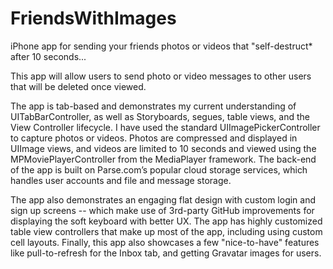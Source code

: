 # FriendsWithImages
iPhone app for sending your friends photos or videos that "self-destruct* after 10 seconds...

This app will allow users to send photo or video messages to other users that will be deleted once viewed. 

The app is tab-based and demonstrates my current understanding of UITabBarController, as well as Storyboards, segues, table views, and the View Controller lifecycle. I have used the standard UIImagePickerController to capture photos or videos. Photos are compressed and displayed in UIImage views, and videos are limited to 10 seconds and viewed using the MPMoviePlayerController from the MediaPlayer framework. The back-end of the app is built on Parse.com’s popular cloud storage services, which handles user accounts and file and message storage.

The app also demonstrates an engaging flat design with custom login and sign up screens -- which make use of 3rd-party GitHub improvements for displaying the soft keyboard with better UX. The app has highly customized table view controllers that make up most of the app, including using custom cell layouts. Finally, this app also showcases a few "nice-to-have" features like pull-to-refresh for the Inbox tab, and getting Gravatar images for users.
